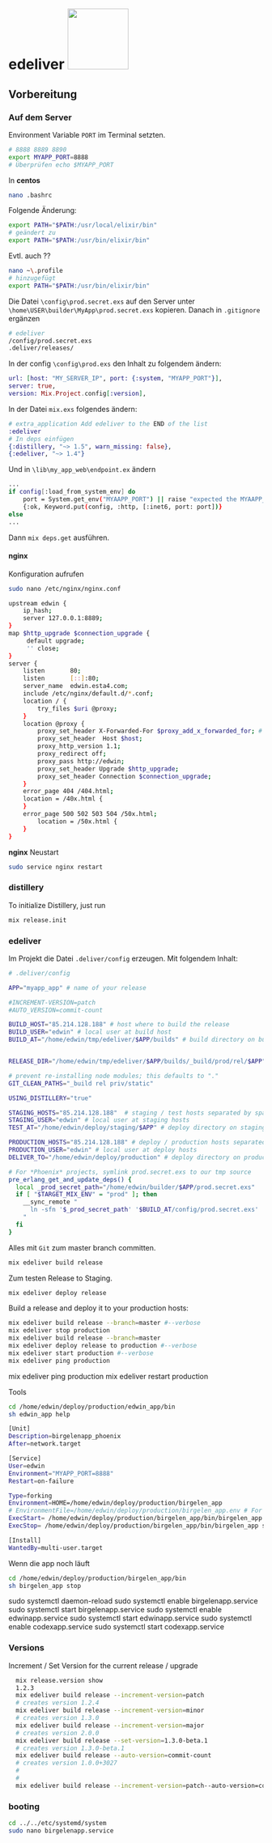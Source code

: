 

# edeliver <img src="http://boldpoker.net/images/edeliver_500.png" width=120> 

## Vorbereitung

### Auf dem Server

Environment Variable `PORT` im Terminal setzten.

```bash
# 8888 8889 8890
export MYAPP_PORT=8888
# Überprüfen echo $MYAPP_PORT
```
In **centos**
```bash
nano .bashrc
```
Folgende Änderung:
```bash
export PATH="$PATH:/usr/local/elixir/bin"
# geändert zu
export PATH="$PATH:/usr/bin/elixir/bin"
```
Evtl. auch ??

```bash
nano ~\.profile
# hinzugefügt
export PATH="$PATH:/usr/bin/elixir/bin"
```

Die Datei `\config\prod.secret.exs` auf den Server unter
`\home\USER\builder\MyApp\prod.secret.exs` kopieren.
Danach in `.gitignore` ergänzen
```bash
# edeliver
/config/prod.secret.exs
.deliver/releases/
```


In der config `\config\prod.exs` den Inhalt zu folgendem ändern:

```elixir
url: [host: "MY_SERVER_IP", port: {:system, "MYAPP_PORT"}],
server: true,
version: Mix.Project.config[:version],
```
In der Datei `mix.exs` folgendes ändern:
```elixir
# extra_application Add edeliver to the END of the list
:edeliver
# In deps einfügen
{:distillery, "~> 1.5", warn_missing: false},
{:edeliver, "~> 1.4"}
```
Und in `\lib\my_app_web\endpoint.ex` ändern
```bash
...
if config[:load_from_system_env] do
    port = System.get_env("MYAAPP_PORT") || raise "expected the MYAAPP_PORT environment variable to be set"
    {:ok, Keyword.put(config, :http, [:inet6, port: port])}
else
...
```

Dann `mix deps.get` ausführen.

#### nginx
Konfiguration aufrufen
```bash
sudo nano /etc/nginx/nginx.conf
```

```bash
upstream edwin {
    ip_hash;
    server 127.0.0.1:8889;
}
map $http_upgrade $connection_upgrade {
     default upgrade;
     '' close;
}
server {
    listen       80;
    listen       [::]:80;
    server_name  edwin.esta4.com;
    include /etc/nginx/default.d/*.conf;
    location / {
       	try_files $uri @proxy;
    }
    location @proxy {
        proxy_set_header X-Forwarded-For $proxy_add_x_forwarded_for; #
        proxy_set_header  Host $host;
        proxy_http_version 1.1;
        proxy_redirect off;
        proxy_pass http://edwin;
        proxy_set_header Upgrade $http_upgrade;
        proxy_set_header Connection $connection_upgrade;
    }
    error_page 404 /404.html;
    location = /40x.html {
    }
    error_page 500 502 503 504 /50x.html;
 	    location = /50x.html {
    }
}
```

**nginx** Neustart
```bash
sudo service nginx restart
```
### distillery

To initialize Distillery, just run

```bash
mix release.init
```

### edeliver

Im Projekt die Datei `.deliver/config` erzeugen.
Mit folgendem Inhalt:

```bash
# .deliver/config

APP="myapp_app" # name of your release

#INCREMENT-VERSION=patch
#AUTO_VERSION=commit-count

BUILD_HOST="85.214.128.188" # host where to build the release
BUILD_USER="edwin" # local user at build host
BUILD_AT="/home/edwin/tmp/edeliver/$APP/builds" # build directory on build host


RELEASE_DIR="/home/edwin/tmp/edeliver/$APP/builds/_build/prod/rel/$APP"

# prevent re-installing node modules; this defaults to "."
GIT_CLEAN_PATHS="_build rel priv/static"

USING_DISTILLERY="true"

STAGING_HOSTS="85.214.128.188"  # staging / test hosts separated by space
STAGING_USER="edwin" # local user at staging hosts
TEST_AT="/home/edwin/deploy/staging/$APP" # deploy directory on staging hosts. default is DELIVER_TO

PRODUCTION_HOSTS="85.214.128.188" # deploy / production hosts separated by space
PRODUCTION_USER="edwin" # local user at deploy hosts
DELIVER_TO="/home/edwin/deploy/production" # deploy directory on production hosts

# For *Phoenix* projects, symlink prod.secret.exs to our tmp source
pre_erlang_get_and_update_deps() {
  local _prod_secret_path="/home/edwin/builder/$APP/prod.secret.exs"
  if [ "$TARGET_MIX_ENV" = "prod" ]; then
    __sync_remote "
      ln -sfn '$_prod_secret_path' '$BUILD_AT/config/prod.secret.exs'
    "
  fi
}
```

Alles mit `Git` zum master branch committen.

```bash
mix edeliver build release
```

Zum testen Release to Staging.
```bash
mix edeliver deploy release
```

Build a release and deploy it to your production hosts:
```bash
mix edeliver build release --branch=master #--verbose
mix edeliver stop production
mix edeliver build release --branch=master
mix edeliver deploy release to production #--verbose
mix edeliver start production #--verbose
mix edeliver ping production
```

mix edeliver ping production
mix edeliver restart production

Tools
```bash
cd /home/edwin/deploy/production/edwin_app/bin
sh edwin_app help
```


```bash
[Unit]
Description=birgelenapp_phoenix
After=network.target

[Service]
User=edwin
Environment="MYAPP_PORT=8888"
Restart=on-failure

Type=forking
Environment=HOME=/home/edwin/deploy/production/birgelen_app
# EnvironmentFile=/home/edwin/deploy/production/birgelen_app.env # For environment variables like REPLACE_OS_VARS=true
ExecStart= /home/edwin/deploy/production/birgelen_app/bin/birgelen_app start
ExecStop= /home/edwin/deploy/production/birgelen_app/bin/birgelen_app stop

[Install]
WantedBy=multi-user.target
```

Wenn die app noch läuft 
```bash
cd /home/edwin/deploy/production/birgelen_app/bin
sh birgelen_app stop
```

sudo systemctl daemon-reload
sudo systemctl enable birgelenapp.service
sudo systemctl start birgelenapp.service
sudo systemctl enable edwinapp.service
sudo systemctl start edwinapp.service
sudo systemctl enable codexapp.service
sudo systemctl start codexapp.service

### Versions
Increment / Set Version for the current release / upgrade


```bash
  mix release.version show
  1.2.3
  mix edeliver build release --increment-version=patch
  # creates version 1.2.4
  mix edeliver build release --increment-version=minor
  # creates version 1.3.0
  mix edeliver build release --increment-version=major
  # creates version 2.0.0
  mix edeliver build release --set-version=1.3.0-beta.1
  # creates version 1.3.0-beta.1
  mix edeliver build release --auto-version=commit-count
  # creates version 1.0.0+3027
  # 
  # 
  mix edeliver build release --increment-version=patch--auto-version=commit-count
```

### booting

```bash
cd ../../etc/systemd/system
sudo nano birgelenapp.service
```
